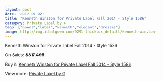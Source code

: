 ```yaml
---
layout: post
date: '2017-09-02'
title: "Kenneth Winston for Private Label Fall 2014 - Style 1586"
category: Private Label by G
tags: ["gowns","label","kenneth","elegant","dresses"]
image: http://img.idealgown.com/9291-thickbox_default/kenneth-winston-for-private-label-fall-2014-style-1586.jpg
---
```

Kenneth Winston for Private Label Fall 2014 - Style 1586

On Sales: **$317.495**
<a href="https://www.idealgown.com/en/private-label-by-g/3876-kenneth-winston-for-private-label-fall-2014-style-1586.html"><amp-img layout="responsive" width="600" height="600" src="//img.idealgown.com/9291-thickbox_default/kenneth-winston-for-private-label-fall-2014-style-1586.jpg" alt="Kenneth Winston for Private Label Fall 2014 - Style 1586 0" /></a>
<a href="https://www.idealgown.com/en/private-label-by-g/3876-kenneth-winston-for-private-label-fall-2014-style-1586.html"><amp-img layout="responsive" width="600" height="600" src="//img.idealgown.com/9293-thickbox_default/kenneth-winston-for-private-label-fall-2014-style-1586.jpg" alt="Kenneth Winston for Private Label Fall 2014 - Style 1586 1" /></a>
<a href="https://www.idealgown.com/en/private-label-by-g/3876-kenneth-winston-for-private-label-fall-2014-style-1586.html"><amp-img layout="responsive" width="600" height="600" src="//img.idealgown.com/9292-thickbox_default/kenneth-winston-for-private-label-fall-2014-style-1586.jpg" alt="Kenneth Winston for Private Label Fall 2014 - Style 1586 2" /></a>

Buy it: [Kenneth Winston for Private Label Fall 2014 - Style 1586](https://www.idealgown.com/en/private-label-by-g/3876-kenneth-winston-for-private-label-fall-2014-style-1586.html "Kenneth Winston for Private Label Fall 2014 - Style 1586")

View more: [Private Label by G](https://www.idealgown.com/en/46-private-label-by-g "Private Label by G")